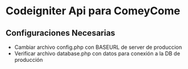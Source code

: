 # Codeigniter Api para ComeyCome

## Configuraciones Necesarias
* Cambiar archivo config.php con BASEURL de server de produccion
* Verificar archivo database.php con datos para conexión a la DB de producción

